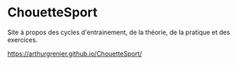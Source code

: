 # ChouetteSport

Site à propos des cycles d'entrainement, de la théorie, de la pratique et des exercices.

https://arthurgrenier.github.io/ChouetteSport/

